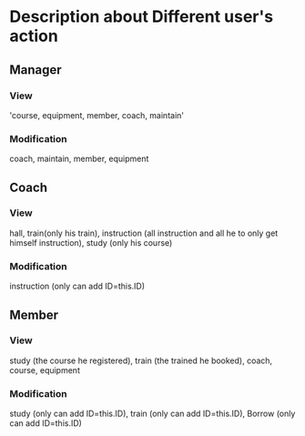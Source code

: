 # Description about Different user's action

## Manager

### View

'course, equipment, member, coach, maintain'

### Modification

coach, maintain, member, equipment

## Coach

### View

hall, train(only his train), instruction (all instruction and all he to only get himself instruction), study (only his course)

### Modification

instruction (only can add ID=this.ID)

## Member

### View

study (the course he registered), train (the trained he booked), coach, course, equipment

### Modification

study (only can add ID=this.ID), train (only can add ID=this.ID), Borrow (only can add ID=this.ID)

